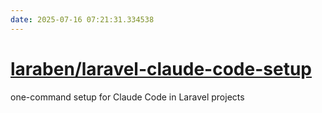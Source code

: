 ```yaml
---
date: 2025-07-16 07:21:31.334538
---
```


# [laraben/laravel-claude-code-setup](https://github.com/laraben/laravel-claude-code-setup)

one-command setup for Claude Code in Laravel projects